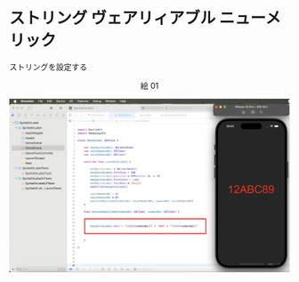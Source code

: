 # ストリング ヴェアリィアブル ニューメリック

ストリングを設定する

<div align="center">
絵 01
</div>

![](Imagens/SpriteLabel-String-Inverso-Img01.png)

